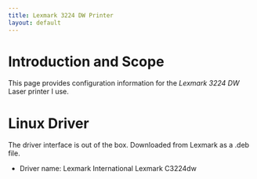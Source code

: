 ```yaml
---
title: Lexmark 3224 DW Printer
layout: default
---
```


# Introduction and Scope

This page provides configuration information for the *Lexmark 3224 DW* Laser printer I use.

# Linux Driver

The driver interface is out of the box. Downloaded from Lexmark as a .deb file.

* Driver name: Lexmark International Lexmark C3224dw
